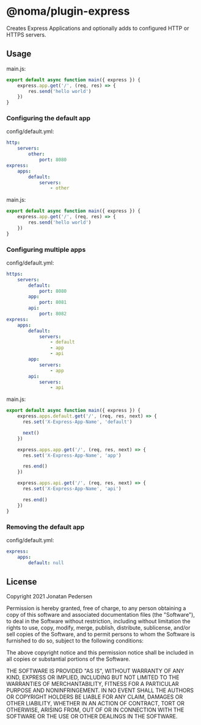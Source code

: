 # @noma/plugin-express

Creates Express Applications and optionally adds to configured HTTP or HTTPS servers.

## Usage

main.js:

``` js
export default async function main({ express }) {
    express.app.get('/', (req, res) => {
        res.send('hello world')
    })
}
```

### Configuring the default app

config/default.yml:

``` yml
http:
    servers:
        other:
            port: 8080
express:
    apps:
        default:
            servers:
                - other
```

main.js:

``` js
export default async function main({ express }) {
    express.app.get('/', (req, res) => {
        res.send('hello world')
    })
}
```

### Configuring multiple apps

config/default.yml:

``` yml
https:
    servers:
        default:
            port: 8080
        app:
            port: 8081
        api:
            port: 8082
express:
    apps:
        default:
            servers:
                - default
                - app
                - api
        app:
            servers:
                - app
        api:
            servers:
                - api
```

main.js:

``` js
export default async function main({ express }) {
    express.apps.default.get('/', (req, res, next) => {
      res.set('X-Express-App-Name', 'default')

      next()
    })

    express.apps.app.get('/', (req, res, next) => {
      res.set('X-Express-App-Name', 'app')

      res.end()
    })

    express.apps.api.get('/', (req, res, next) => {
      res.set('X-Express-App-Name', 'api')

      res.end()
    })
}
```

### Removing the default app

config/default.yml:

``` yml
express:
    apps:
        default: null
```

## License

Copyright 2021 Jonatan Pedersen 

Permission is hereby granted, free of charge, to any person obtaining a copy of this software and associated documentation files (the "Software"), to deal in the Software without restriction, including without limitation the rights to use, copy, modify, merge, publish, distribute, sublicense, and/or sell copies of the Software, and to permit persons to whom the Software is furnished to do so, subject to the following conditions:

The above copyright notice and this permission notice shall be included in all copies or substantial portions of the Software.

THE SOFTWARE IS PROVIDED "AS IS", WITHOUT WARRANTY OF ANY KIND, EXPRESS OR IMPLIED, INCLUDING BUT NOT LIMITED TO THE WARRANTIES OF MERCHANTABILITY, FITNESS FOR A PARTICULAR PURPOSE AND NONINFRINGEMENT. IN NO EVENT SHALL THE AUTHORS OR COPYRIGHT HOLDERS BE LIABLE FOR ANY CLAIM, DAMAGES OR OTHER LIABILITY, WHETHER IN AN ACTION OF CONTRACT, TORT OR OTHERWISE, ARISING FROM, OUT OF OR IN CONNECTION WITH THE SOFTWARE OR THE USE OR OTHER DEALINGS IN THE SOFTWARE.
